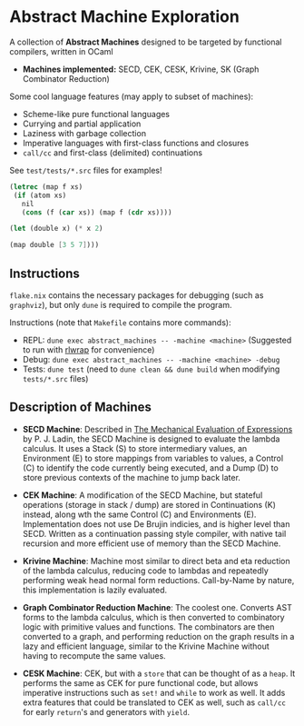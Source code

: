 # Abstract Machine Exploration

A collection of **Abstract Machines** designed to be targeted by functional compilers, written in OCaml

- **Machines implemented:** SECD, CEK, CESK, Krivine, SK (Graph Combinator Reduction)

Some cool language features (may apply to subset of machines):

- Scheme-like pure functional languages
- Currying and partial application
- Laziness with garbage collection
- Imperative languages with first-class functions and closures
- `call/cc` and first-class (delimited) continuations

See `test/tests/*.src` files for examples!

```scheme
(letrec (map f xs)
 (if (atom xs)
   nil
   (cons (f (car xs)) (map f (cdr xs))))

(let (double x) (* x 2)

(map double [3 5 7])))
```

## Instructions

`flake.nix` contains the necessary packages for debugging (such as `graphviz`), but only `dune` is required to compile the program.

Instructions (note that `Makefile` contains more commands):

- REPL: `dune exec abstract_machines -- -machine <machine>` (Suggested to run with [rlwrap](https://github.com/hanslub42/rlwrap) for convenience)
- Debug: `dune exec abstract_machines -- -machine <machine> -debug`
- Tests: `dune test` (need to `dune clean && dune build` when modifying `tests/*.src` files)

## Description of Machines

- **SECD Machine**: Described in [The Mechanical Evaluation of Expressions](https://jhc.sjtu.edu.cn/~yutingwang/files/fp/landin-1964.pdf) by P. J. Ladin, the SECD Machine is designed to evaluate the lambda calculus. It uses a Stack (S) to store intermediary values, an Environment (E) to store mappings from variables to values, a Control (C) to identify the code currently being executed, and a Dump (D) to store previous contexts of the machine to jump back later.

- **CEK Machine**: A modification of the SECD Machine, but stateful operations (storage in stack / dump) are stored in Continuations (K) instead, along wth the same Control (C) and Environments (E). Implementation does not use De Brujin indicies, and is higher level than SECD. Written as a continuation passing style compiler, with native tail recursion and more efficient use of memory than the SECD Machine.

- **Krivine Machine**: Machine most similar to direct beta and eta reduction of the lambda calculus, reducing code to lambdas and repeatedly performing weak head normal form reductions. Call-by-Name by nature, this implementation is lazily evaluated.

- **Graph Combinator Reduction Machine**: The coolest one. Converts AST forms to the lambda calculus, which is then converted to combinatory logic with primitive values and functions. The combinators are then converted to a graph, and performing reduction on the graph results in a lazy and efficient language, similar to the Krivine Machine without having to recompute the same values.

- **CESK Machine**: CEK, but with a `store` that can be thought of as a `heap`. It performs the same as CEK for pure functional code, but allows imperative instructions such as `set!` and `while` to work as well. It adds extra features that could be translated to CEK as well, such as `call/cc` for early `return`'s and generators with `yield`.
